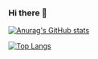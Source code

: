 ### Hi there 👋

[![Anurag's GitHub stats](https://github-readme-stats.vercel.app/api?username=gauti1311&count_private=true&show_icons=true)](https://github.com/anuraghazra/github-readme-stats)

[![Top Langs](https://github-readme-stats.vercel.app/api/top-langs/?username=gauti1311&count_private=true&show_icons=true)](https://github.com/anuraghazra/github-readme-stats)
